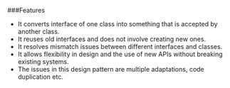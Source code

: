 ###Features
-	It converts interface of one class into something that is accepted by another class.
- It reuses old interfaces and does not involve creating new ones.
- It resolves mismatch issues between different interfaces and classes.
- It allows flexibility in design and the use of new APIs without breaking existing systems.
- The issues in this design pattern are multiple adaptations, code duplication etc.
